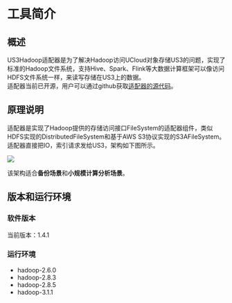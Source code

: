 # 工具简介

## 概述

US3Hadoop适配器是为了解决Hadoop访问UCloud对象存储US3的问题，实现了标准的Hadoop文件系统，支持Hive、Spark、Flink等大数据计算框架可以像访问HDFS文件系统一样，来读写存储在US3上的数据。    
适配器当前已开源，用户可以通过github获取[适配器的源代码](https://github.com/us3-epoch/us3-bigdata-adaptor)。

## 原理说明

适配器是实现了Hadoop提供的存储访问接口FileSystem的适配器组件，类似HDFS实现的DistributedFileSystem和基于AWS S3协议实现的S3AFileSystem。适配器直接把IO，索引请求发给US3，架构如下图所示。

![](/images/hadoop_no_mds.png)

该架构适合**备份场景**和**小规模计算分析场景**。

## 版本和运行环境

### 软件版本

当前版本：1.4.1

### 运行环境

  - hadoop-2.6.0
  - hadoop-2.8.3
  - hadoop-2.8.5
  - hadoop-3.1.1
